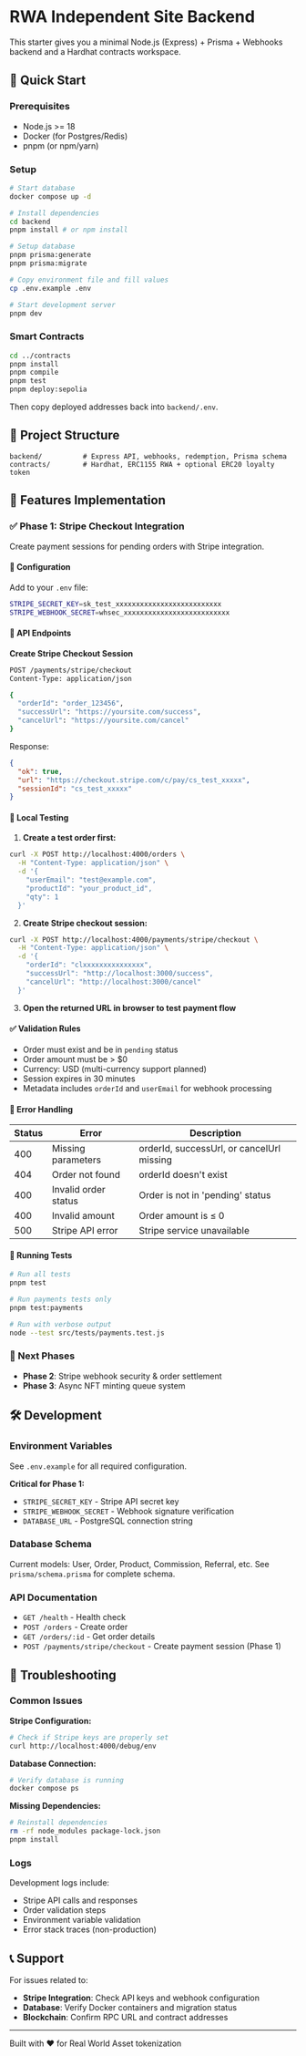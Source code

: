 # RWA Independent Site Backend

This starter gives you a minimal Node.js (Express) + Prisma + Webhooks backend and a Hardhat contracts workspace.

## 🚀 Quick Start

### Prerequisites
- Node.js >= 18
- Docker (for Postgres/Redis)  
- pnpm (or npm/yarn)

### Setup
```bash
# Start database
docker compose up -d

# Install dependencies
cd backend
pnpm install # or npm install

# Setup database
pnpm prisma:generate
pnpm prisma:migrate

# Copy environment file and fill values
cp .env.example .env

# Start development server
pnpm dev
```

### Smart Contracts
```bash
cd ../contracts
pnpm install
pnpm compile
pnpm test
pnpm deploy:sepolia
```

Then copy deployed addresses back into `backend/.env`.

## 📁 Project Structure

```
backend/          # Express API, webhooks, redemption, Prisma schema
contracts/        # Hardhat, ERC1155 RWA + optional ERC20 loyalty token
```

## 🎯 Features Implementation

### ✅ Phase 1: Stripe Checkout Integration

Create payment sessions for pending orders with Stripe integration.

#### 🔧 Configuration

Add to your `.env` file:
```bash
STRIPE_SECRET_KEY=sk_test_xxxxxxxxxxxxxxxxxxxxxxxxxx
STRIPE_WEBHOOK_SECRET=whsec_xxxxxxxxxxxxxxxxxxxxxxxxxx
```

#### 📡 API Endpoints

**Create Stripe Checkout Session**
```bash
POST /payments/stripe/checkout
Content-Type: application/json

{
  "orderId": "order_123456",
  "successUrl": "https://yoursite.com/success",
  "cancelUrl": "https://yoursite.com/cancel"
}
```

Response:
```json
{
  "ok": true,
  "url": "https://checkout.stripe.com/c/pay/cs_test_xxxxx",
  "sessionId": "cs_test_xxxxx"
}
```

#### 🧪 Local Testing

1. **Create a test order first:**
```bash
curl -X POST http://localhost:4000/orders \
  -H "Content-Type: application/json" \
  -d '{
    "userEmail": "test@example.com",
    "productId": "your_product_id",
    "qty": 1
  }'
```

2. **Create Stripe checkout session:**
```bash
curl -X POST http://localhost:4000/payments/stripe/checkout \
  -H "Content-Type: application/json" \
  -d '{
    "orderId": "clxxxxxxxxxxxxxxx",
    "successUrl": "http://localhost:3000/success",
    "cancelUrl": "http://localhost:3000/cancel"
  }'
```

3. **Open the returned URL in browser to test payment flow**

#### ✅ Validation Rules

- Order must exist and be in `pending` status
- Order amount must be > $0
- Currency: USD (multi-currency support planned)
- Session expires in 30 minutes
- Metadata includes `orderId` and `userEmail` for webhook processing

#### 🚨 Error Handling

| Status | Error | Description |
|--------|-------|-------------|
| 400 | Missing parameters | orderId, successUrl, or cancelUrl missing |
| 404 | Order not found | orderId doesn't exist |
| 400 | Invalid order status | Order is not in 'pending' status |
| 400 | Invalid amount | Order amount is ≤ 0 |
| 500 | Stripe API error | Stripe service unavailable |

#### 🧪 Running Tests

```bash
# Run all tests
pnpm test

# Run payments tests only
pnpm test:payments

# Run with verbose output
node --test src/tests/payments.test.js
```

### 🔄 Next Phases

- **Phase 2**: Stripe webhook security & order settlement
- **Phase 3**: Async NFT minting queue system

## 🛠️ Development

### Environment Variables

See `.env.example` for all required configuration.

**Critical for Phase 1:**
- `STRIPE_SECRET_KEY` - Stripe API secret key
- `STRIPE_WEBHOOK_SECRET` - Webhook signature verification
- `DATABASE_URL` - PostgreSQL connection string

### Database Schema

Current models: User, Order, Product, Commission, Referral, etc.
See `prisma/schema.prisma` for complete schema.

### API Documentation

- `GET /health` - Health check
- `POST /orders` - Create order
- `GET /orders/:id` - Get order details
- `POST /payments/stripe/checkout` - Create payment session (Phase 1)

## 🐛 Troubleshooting

### Common Issues

**Stripe Configuration:**
```bash
# Check if Stripe keys are properly set
curl http://localhost:4000/debug/env
```

**Database Connection:**
```bash
# Verify database is running
docker compose ps
```

**Missing Dependencies:**
```bash
# Reinstall dependencies
rm -rf node_modules package-lock.json
pnpm install
```

### Logs

Development logs include:
- Stripe API calls and responses
- Order validation steps  
- Environment variable validation
- Error stack traces (non-production)

## 📞 Support

For issues related to:
- **Stripe Integration**: Check API keys and webhook configuration
- **Database**: Verify Docker containers and migration status
- **Blockchain**: Confirm RPC URL and contract addresses

---

Built with ❤️ for Real World Asset tokenization